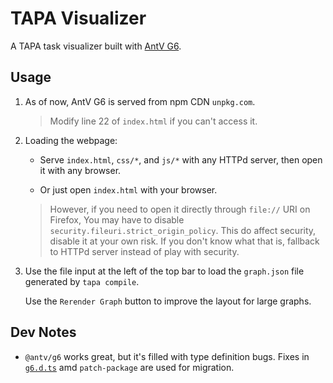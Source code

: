  <!--
Copyright (c) 2025 RapidStream Design Automation, Inc. and contributors.
All rights reserved. The contributor(s) of this file has/have agreed to the
RapidStream Contributor License Agreement.
-->

# TAPA Visualizer

A TAPA task visualizer built with [AntV G6](https://g6.antv.antgroup.com/).

## Usage

1. As of now, AntV G6 is served from npm CDN `unpkg.com`.

   > Modify line 22 of `index.html` if you can't access it.

2. Loading the webpage:

   - Serve `index.html`, `css/*`, and `js/*` with any HTTPd server,
     then open it with any browser.

   - Or just open `index.html` with your browser.

   > However, if you need to open it directly through `file://` URI on Firefox,
     You may have to disable `security.fileuri.strict_origin_policy`.
     This do affect security, disable it at your own risk. If you don't know
     what that is, fallback to HTTPd server instead of play with security.

3. Use the file input at the left of the top bar to load the `graph.json` file
   generated by `tapa compile`.

   Use the `Rerender Graph` button to improve the layout for large graphs.

## Dev Notes

- `@antv/g6` works great, but it's filled with type definition bugs. Fixes in
[`g6.d.ts`](./types/g6.d.ts) amd `patch-package` are used for migration.

[gh]: https://docs.npmjs.com/cli/v11/configuring-npm/package-json#github-urls
